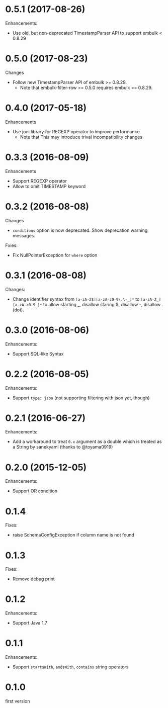 # 0.5.1 (2017-08-26)

Enhancements:

* Use old, but non-deprecated TimestampParser API to support embulk < 0.8.29

# 0.5.0 (2017-08-23)

Changes

* Follow new TimestampParser API of embulk >= 0.8.29.
  * Note that embulk-filter-row >= 0.5.0 requires embulk >= 0.8.29.

# 0.4.0 (2017-05-18)

Enhancements

* Use joni library for REGEXP operator to improve performance
  * Note that This may introduce trival incompatibility changes

# 0.3.3 (2016-08-09)

Enhancements

* Support REGEXP operator
* Allow to omit TIMESTAMP keyword

# 0.3.2 (2016-08-08)

Changes

* `conditions` option is now deprecated. Show deprecation warning messages.

Fxies:

* Fix NullPointerException for `where` option

# 0.3.1 (2016-08-08)

Changes:

* Change identifier syntax from `[a-zA-Z$][a-zA-z0-9\.\-_]*` to `[a-zA-Z_][a-zA-z0-9_]*` to allow starting _, disallow staring $, disallow -, disallow . (dot).

# 0.3.0 (2016-08-06)

Enhancements:

* Support SQL-like Syntax

# 0.2.2 (2016-08-05)

Enhancements:

* Support `type: json` (not supporting filtering with json yet, though)

# 0.2.1 (2016-06-27)

Enhancements:

* Add a workaround to treat `0.x` argument as a double which is treated as a String by sanekyaml (thanks to @toyama0919)

# 0.2.0 (2015-12-05)

Enhancements:

* Support OR condition

# 0.1.4

Fixes:

* raise SchemaConfigException if column name is not found

# 0.1.3

Fixes:

* Remove debug print

# 0.1.2

Enhancements:

* Support Java 1.7

# 0.1.1

Enhancements:

* Support `startsWith`, `endsWith`, `contains` string operators

# 0.1.0

first version
